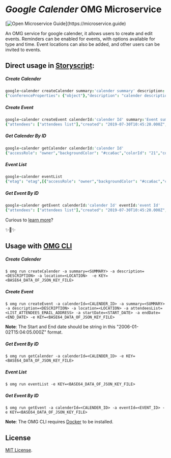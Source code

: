 # _Google Calender_ OMG Microservice

[![Open Microservice Guide](https://img.shields.io/badge/OMG%20Enabled-👍-green.svg?)](https://microservice.guide)


An OMG service for google calender, it allows users to create and edit events. Reminders can be enabled for events, with options available for type and time. Event locations can also be added, and other users can be invited to events.

## Direct usage in [Storyscript](https://storyscript.io/):

##### Create Calender
```coffee
google-calender createCalender summary:'calender summary' description:'calender description' location:'geographic location'
{"conferenceProperties": {"object"},"description": "calender description","etag": "etag","id": "calender Id","kind": "calendar#calendar","location": "geographic location","summary": "calender summary", "timeZone": "UTC"}
```
##### Create Event
```coffee
google-calender createEvent calenderId:'calender Id' summary:'Event summary' description:'Event description' location:'location' attendeesList:'["abc@example.com","xyz@example.com"]'startDate:'2019-08-02T12:00:00.000Z' endDate:'2019-08-02T16:00:00.000Z'
{"attendees": ["attendees list"],"created": "2019-07-30T10:45:20.000Z","creator": {"creator details"},"description": "Event description","end": {"dateTime": "2019-08-02T16:00:00Z"},"etag": "etag","htmlLink": "htmlLink","iCalUID": "iCalUID","id": "event id","kind": "calendar#event","location": "Pune","organizer": {"organizer details"},"start": {"dateTime": "2019-08-02T12:00:00Z"},"status": "confirmed","summary": "Event summary","updated": "2019-07-30T10:45:20.628Z"}
```
##### Get Calender By ID
```coffee
google-calender getCalender calenderId:'calender Id'
{"accessRole": "owner","backgroundColor": "#cca6ac","colorId": "21","conferenceProperties": {"object"},"description": "calender description","etag": "etag","id": "calender Id","kind": "calendar#calendar","location": "geographic location","summary": "calender summary", "timeZone": "UTC"}
```
##### Event List
```coffee
google-calender eventList
{"etag": "etag",[{"accessRole": "owner","backgroundColor": "#cca6ac","colorId": "21","conferenceProperties": {"object"},"description": "calender description","etag": "etag","id": "calender Id","kind": "calendar#calendar","location": "geographic location","summary": "calender summary", "timeZone": "UTC"}] ,"kind": "calendar#calendarList", "nextPageToken": "nextPageToken"}
```
##### Get Event By ID
```coffee
google-calender getEvent calenderId:'calender Id' eventId:'event Id'
{"attendees": ["attendees list"],"created": "2019-07-30T10:45:20.000Z","creator": {"creator details"},"description": "Event description","end": {"dateTime": "2019-08-02T16:00:00Z"},"etag": "etag","htmlLink": "htmlLink","iCalUID": "iCalUID","id": "event id","kind": "calendar#event","location": "Pune","organizer": {"organizer details"},"start": {"dateTime": "2019-08-02T12:00:00Z"},"status": "confirmed","summary": "Event summary","updated": "2019-07-30T10:45:20.628Z"}
```

Curious to [learn more](https://docs.storyscript.io/)?

✨🍰✨

## Usage with [OMG CLI](https://www.npmjs.com/package/omg)

##### Create Calender
```shell
$ omg run createCalender -a summary=<SUMMARY> -a description=<DESCRIPTION> -a location=<LOCATION>  -e KEY=<BASE64_DATA_OF_JSON_KEY_FILE>
```
##### Create Event
```shell
$ omg run createEvent -a calenderId=<CALENDER_ID> -a summary=<SUMMARY> -a description=<DESCRIPTION> -a location=<LOCATION> -a attendeesList=<LIST_ATTENDEES_EMAIL_ADDRESS> -a startDate=<START_DATE> -a endDate=<END_DATE> -e KEY=<BASE64_DATA_OF_JSON_KEY_FILE>
```
**Note**: The Start and End date should be string in this "2006-01-02T15:04:05.000Z" format.
##### Get Event By ID
```shell
$ omg run getCalender -a calenderId=<CALENDER_ID> -e KEY=<BASE64_DATA_OF_JSON_KEY_FILE>
```
##### Event List
```shell
$ omg run eventList -e KEY=<BASE64_DATA_OF_JSON_KEY_FILE>
```
##### Get Event By ID
```shell
$ omg run getEvent -a calenderId=<CALENDER_ID> -a eventId=<EVENT_ID> -e KEY=<BASE64_DATA_OF_JSON_KEY_FILE>
```


**Note**: The OMG CLI requires [Docker](https://docs.docker.com/install/) to be installed.

## License
[MIT License](https://github.com/omg-services/google-calender/blob/master/LICENSE).
